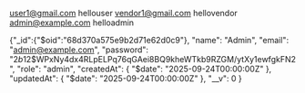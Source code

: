 user1@gmail.com hellouser
vendor1@gmail.com  hellovendor
admin@example.com helloadmin

{"_id":{"$oid":"68d370a575e9b2d71e62d0c9"},
  "name": "Admin",
  "email": "admin@example.com",
  "password": "$2b$12$WPxNy4dx4RLpELPq76qGAei8BQ9kheWTkb9RZGM/ytXy1ewfgkFN2",
  "role": "admin",
  "createdAt": { "$date": "2025-09-24T00:00:00Z" },
  "updatedAt": { "$date": "2025-09-24T00:00:00Z" },
  "__v": 0
}
